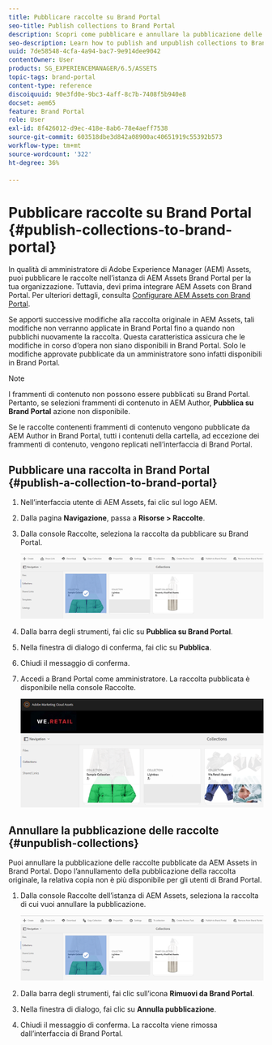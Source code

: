 ```yaml
---
title: Pubblicare raccolte su Brand Portal
seo-title: Publish collections to Brand Portal
description: Scopri come pubblicare e annullare la pubblicazione delle raccolte in Brand Portal.
seo-description: Learn how to publish and unpublish collections to Brand Portal.
uuid: 7de58548-4cfa-4a94-bac7-9e914dee9042
contentOwner: User
products: SG_EXPERIENCEMANAGER/6.5/ASSETS
topic-tags: brand-portal
content-type: reference
discoiquuid: 90e3fd0e-9bc3-4aff-8c7b-7408f5b940e8
docset: aem65
feature: Brand Portal
role: User
exl-id: 8f426012-d9ec-418e-8ab6-78e4aeff7538
source-git-commit: 603518dbe3d842a08900ac40651919c55392b573
workflow-type: tm+mt
source-wordcount: '322'
ht-degree: 36%

---
```


# Pubblicare raccolte su Brand Portal {#publish-collections-to-brand-portal}

In qualità di amministratore di Adobe Experience Manager (AEM) Assets, puoi pubblicare le raccolte nell’istanza di AEM Assets Brand Portal per la tua organizzazione. Tuttavia, devi prima integrare AEM Assets con Brand Portal. Per ulteriori dettagli, consulta [Configurare AEM Assets con Brand Portal](/help/assets/configure-aem-assets-with-brand-portal.md).

Se apporti successive modifiche alla raccolta originale in AEM Assets, tali modifiche non verranno applicate in Brand Portal fino a quando non pubblichi nuovamente la raccolta. Questa caratteristica assicura che le modifiche in corso d’opera non siano disponibili in Brand Portal. Solo le modifiche approvate pubblicate da un amministratore sono infatti disponibili in Brand Portal.

>[!NOTE]
>
>I frammenti di contenuto non possono essere pubblicati su Brand Portal. Pertanto, se selezioni frammenti di contenuto in AEM Author, **Pubblica su Brand Portal** azione non disponibile.
>
>Se le raccolte contenenti frammenti di contenuto vengono pubblicate da AEM Author in Brand Portal, tutti i contenuti della cartella, ad eccezione dei frammenti di contenuto, vengono replicati nell’interfaccia di Brand Portal.

## Pubblicare una raccolta in Brand Portal {#publish-a-collection-to-brand-portal}

1. Nell’interfaccia utente di AEM Assets, fai clic sul logo AEM.
1. Dalla pagina **Navigazione**, passa a **Risorse > Raccolte**.
1. Dalla console Raccolte, seleziona la raccolta da pubblicare su Brand Portal.

   ![select_collection](assets/select_collection.png)

1. Dalla barra degli strumenti, fai clic su **Pubblica su Brand Portal**.
1. Nella finestra di dialogo di conferma, fai clic su **Pubblica**.
1. Chiudi il messaggio di conferma.
1. Accedi a Brand Portal come amministratore. La raccolta pubblicata è disponibile nella console Raccolte.

   ![raccolta pubblicata](assets/published_collection.png)

## Annullare la pubblicazione delle raccolte {#unpublish-collections}

Puoi annullare la pubblicazione delle raccolte pubblicate da AEM Assets in Brand Portal. Dopo l’annullamento della pubblicazione della raccolta originale, la relativa copia non è più disponibile per gli utenti di Brand Portal.

1. Dalla console Raccolte dell’istanza di AEM Assets, seleziona la raccolta di cui vuoi annullare la pubblicazione.

   ![select_collection-1](assets/select_collection-1.png)

1. Dalla barra degli strumenti, fai clic sull’icona **Rimuovi da Brand Portal**.
1. Nella finestra di dialogo, fai clic su **Annulla pubblicazione**.
1. Chiudi il messaggio di conferma. La raccolta viene rimossa dall’interfaccia di Brand Portal.
